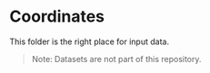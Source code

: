 # Coordinates

This folder is the right place for input data.

> Note: Datasets are not part of this repository.
